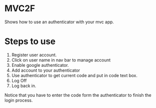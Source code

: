 # MVC2F
Shows how to use an authenticator with your mvc app.

# Steps to use

1. Register user account.
2. Click on user name in nav bar to manage account
3. Enable google authenticator.
4. Add account to your authenticator
5. Use authenticator to get current code and put in code text box.
6. Log Off
7. Log back in.  

Notice that you have to enter the code form the authenticator to finish the login process.

